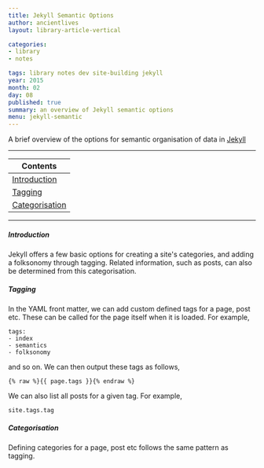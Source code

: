```yaml
---
title: Jekyll Semantic Options
author: ancientlives
layout: library-article-vertical

categories:
- library
- notes

tags: library notes dev site-building jekyll
year: 2015
month: 02
day: 08
published: true
summary: an overview of Jekyll semantic options
menu: jekyll-semantic
---
```


A brief overview of the options for semantic organisation of data in [Jekyll](http://jekyllrb.com/docs/)

***

Contents |
-----------|
[Introduction](#intro) |
[Tagging](#tagging) |
[Categorisation](#cats) |

***

<a id="intro"></a>
##### Introduction
Jekyll offers a few basic options for creating a site's categories, and adding a folksonomy through tagging. Related information, such as posts,
can also be determined from this categorisation.

<a id="tagging"></a>
##### Tagging
In the YAML front matter, we can add custom defined tags for a page, post etc. These can be called for the page itself when it is loaded. For
example,

```
tags:
- index
- semantics
- folksonomy
```

and so on. We can then output these tags as follows,

`{% raw %}{{ page.tags }}{% endraw %}`


We can also list all posts for a given tag. For example,

`site.tags.tag`

<a id="cats"></a>
##### Categorisation
Defining categories for a page, post etc follows the same pattern as tagging.



